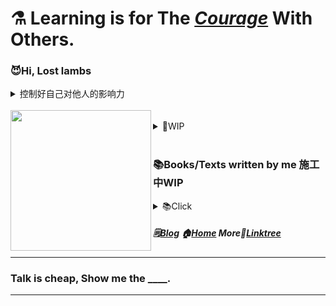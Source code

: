 # ⚗️ Learning is for The *[Courage](AAAA)* With Others.
### 😈Hi, Lost lambs <br/>
<details>
  <summary>控制好自己对他人的影响力</summary>
  
暂留
</details><br/>
<img align="left" src="https://github.com/VoluntieTsai/VoluntieTsai/blob/main/Elias.png" height="225" width="auto" ><br/>
<details>
  <summary>💬WIP</summary>
  
***Take the Courage, Initiative and Awareness to Assume [Responsibility](AAAA).*** **[society](AAAA), [family](AAAA), [etc](AAAA).**   
🤝Credit is productivity.🤔Creativity is positive status-quo negation?—**[📅My Work TimeLine](AAAA)**  
🎭Don't be too rational to enjoy things like art in [culture](AAAA), just feel it.—**[💠Culture Myth](AAAA)**   
👻Life and education need humor and entertainment too.—***[Why is humor important and bulids it](AAAA)***  
💬Infer by essence and information gap to face the confusion and anxiety.—***[Reading Habits Myth](AAAA)***  
❤️The things you chain yourself to, are the things that set you free.—***[Will ask for forgiveness](AAAA)***  
🌎Even if only malicious voices remain, don't ignore kind people.—***[How can we preserve kindness](AAAA)***  
🕯️Time flies so fast, we will meet again.💞Intimate to others.—***[How and Why 亲密关系事纷说](AAAA)***  
<br/><br/>
***“Life will offer you a diminishing number of opportunities to show how smart you are, ”***  
***“But it will offer an infinite number of occasions that require kindness, mercy, grace, sensitivity, sympathy, generosity and love.”***  
</details>
<br/>

### 📚Books/Texts written by me 施工中WIP
<details>
  <summary>📚Click</summary>
  <br/><br/><br/>

**如何实践得出与验证以下各版块内容-我的看法**

**Cognition-认知**  
| 从「游戏」聊起的认知概念以及遗忘的意义 | 认知新事物的上限拓宽与下限保证 | ***[遗忘](AAAA)*** | [人民的朴素认知](AAAA)   
| 充分必要条件与逻辑 | 「逻辑反推」的难点与条件全貌的还原 | 完全正确的数据与错误结论|  
| 见证社会生活的挣扎 | 时间与体感的老化 | 高估与低估所处时代进程 |  
| 史政经哲预科知识/通识 |  
| 变得冷漠沉默或幽默 | 历史以及逻辑细节 | 微观经济学 | 宏观经济学 | 哲学 | 认知自我 | 撕碎自己才能解读他人 |  
| 14亿是一个多么庞大的数字 | 如何判定某事件的影响力 |  
| 于00后乃至近几代人为何难以承担社会运行及和解决其实际问题的迷思 | 人口方面 | 文化方面 | 经济方面 | 其他方面 |  
| 教育拔苗助长的现象与各国家的无奈 |  

**Creative Work Talk-聊聊创作和教学**  
| 从解读他人作品开始 | 再一次撕碎自己以解读他人作品 | 主观与客观各自必要性与统一 |  
| 设计原则 | 设计思想-Ideology | 设计模式 |  
| 教学/教学的制作与创作的不同 | 难与初学者再共情？ | 补救以及如何记住自己初学时的心态 |  
| 角色塑造 | 如何尽可能代入想象笔下角色 | 需要艺术处理导致难以带入想象的角色 |  
| 留白的必要性、重要性、意义与难点等等 | 是否留白的纠结心态与克服|  

**Reviews**  
|| [文学书评](AAAA) || [Galgame](AAAA) ||  
| [境界線上のホライゾン](AAAA) | [其他冷门推荐](AAAA) |  
| 💠[Type-Moon @My view](AAAA), [魔法使いの夜](AAAA), [空の境界](AAAA) |  
| [Others](AAAA) |  
(In no particular order LOL)  

**Guides**  
| [炼药与烹饪](AAAA) | [高价优质的产品怎么找](AAAA) | [二手市场](AAAA) |  

**Tech** (sort by considered)  

<details>
  <summary>WIP</summary>
  
—**[行业气氛的主动理解调控以及新人的培养](AAAA)**WIP  
—**[认为他人无法欣赏所以妥协或敷衍是种"傲慢"](AAAA)**WIP  
—**[技术管理体系](AAAA)** 资本   
—**[技术选择](AAAA)** 投入，产出   
—**[过于或只投入技术是一种逃避](AAAA)**  
</details>

**Others**

<details>
  <summary>WIP</summary>
    
—**[不要用单一观点解释社会现象](AAAA)** 回音廊效应  
—**[充分、必要条件与现象的解释](AAAA)**  
—**[选择与系统的上限与下限](AAAA)**  
</details>
<details>
  <summary>Other Little Thoughts</summary>
🍃Anger is easy, but same to forget.<br/>
🛡️Guarding the bottom line of everything.<br/>
🔥Let's do something for our lovely worlds, again and again.
</details>
</details>

##### 🗒️[Blog](XXXX) 🏠[Home](https://steamcommunity.com/profiles/76561198179920187) More🌿[Linktree](https://linktr.ee/) 

---

### Talk is cheap, Show me the ____.

---
